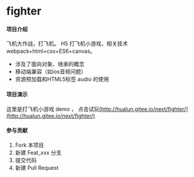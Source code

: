 # fighter

#### 项目介绍
飞机大作战，打飞机。
H5 打飞机小游戏，相关技术webpack+html+css+ES6+canvas。

- 涉及了面向对象、继承的概念 
- 移动端兼容（如ios音频问题）
- 资源预加载和HTML5标签 audio 的使用

#### 项目演示
这里是打飞机小游戏 demo ， 
点击试玩[http://hualun.gitee.io/next/fighter/](http://hualun.gitee.io/next/fighter/)


#### 参与贡献

1. Fork 本项目
2. 新建 Feat_xxx 分支
3. 提交代码
4. 新建 Pull Request
